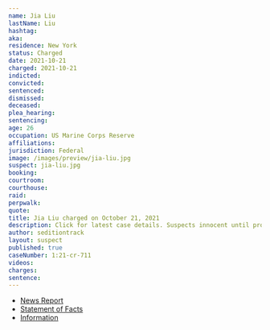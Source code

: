 ```yaml
---
name: Jia Liu
lastName: Liu
hashtag:
aka:
residence: New York
status: Charged
date: 2021-10-21
charged: 2021-10-21
indicted:
convicted:
sentenced:
dismissed:
deceased:
plea_hearing:
sentencing:
age: 26
occupation: US Marine Corps Reserve
affiliations:
jurisdiction: Federal
image: /images/preview/jia-liu.jpg
suspect: jia-liu.jpg
booking:
courtroom:
courthouse:
raid:
perpwalk:
quote:
title: Jia Liu charged on October 21, 2021
description: Click for latest case details. Suspects innocent until proven guilty.
author: seditiontrack
layout: suspect
published: true
caseNumber: 1:21-cr-711
videos:
charges:
sentence:
---
```

- [News Report](https://www.amny.com/news/queens-man-cuffed-for-role-in-attack-on-capitol-building-on-jan-6/)
- [Statement of Facts](https://www.justice.gov/usao-dc/case-multi-defendant/file/1458881/download)
- [Information](https://www.justice.gov/usao-dc/case-multi-defendant/file/1458871/download)
